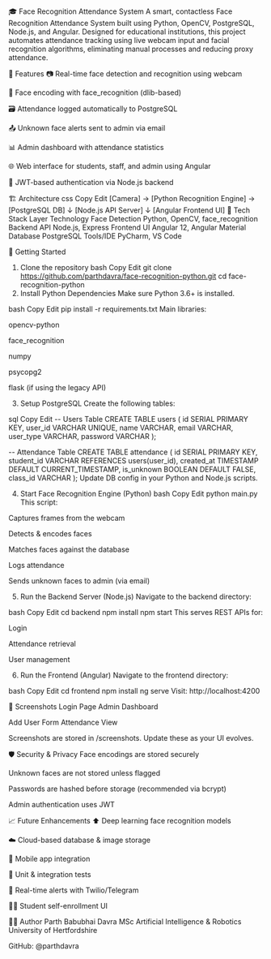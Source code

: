 🎓 Face Recognition Attendance System
A smart, contactless Face Recognition Attendance System built using Python, OpenCV, PostgreSQL, Node.js, and Angular. Designed for educational institutions, this project automates attendance tracking using live webcam input and facial recognition algorithms, eliminating manual processes and reducing proxy attendance.

📌 Features
📷 Real-time face detection and recognition using webcam

🧠 Face encoding with face_recognition (dlib-based)

🗃️ Attendance logged automatically to PostgreSQL

📤 Unknown face alerts sent to admin via email

📊 Admin dashboard with attendance statistics

🌐 Web interface for students, staff, and admin using Angular

🔐 JWT-based authentication via Node.js backend

🏗️ Architecture
css
Copy
Edit
[Camera] → [Python Recognition Engine] → [PostgreSQL DB]
                          ↓
               [Node.js API Server]
                          ↓
               [Angular Frontend UI]
🧰 Tech Stack
Layer	Technology
Face Detection	Python, OpenCV, face_recognition
Backend API	Node.js, Express
Frontend UI	Angular 12, Angular Material
Database	PostgreSQL
Tools/IDE	PyCharm, VS Code

🚀 Getting Started
1. Clone the repository
bash
Copy
Edit
git clone https://github.com/parthdavra/face-recognition-python.git
cd face-recognition-python
2. Install Python Dependencies
Make sure Python 3.6+ is installed.

bash
Copy
Edit
pip install -r requirements.txt
Main libraries:

opencv-python

face_recognition

numpy

psycopg2

flask (if using the legacy API)

3. Setup PostgreSQL
Create the following tables:

sql
Copy
Edit
-- Users Table
CREATE TABLE users (
    id SERIAL PRIMARY KEY,
    user_id VARCHAR UNIQUE,
    name VARCHAR,
    email VARCHAR,
    user_type VARCHAR,
    password VARCHAR
);

-- Attendance Table
CREATE TABLE attendance (
    id SERIAL PRIMARY KEY,
    student_id VARCHAR REFERENCES users(user_id),
    created_at TIMESTAMP DEFAULT CURRENT_TIMESTAMP,
    is_unknown BOOLEAN DEFAULT FALSE,
    class_id VARCHAR
);
Update DB config in your Python and Node.js scripts.

4. Start Face Recognition Engine (Python)
bash
Copy
Edit
python main.py
This script:

Captures frames from the webcam

Detects & encodes faces

Matches faces against the database

Logs attendance

Sends unknown faces to admin (via email)

5. Run the Backend Server (Node.js)
Navigate to the backend directory:

bash
Copy
Edit
cd backend
npm install
npm start
This serves REST APIs for:

Login

Attendance retrieval

User management

6. Run the Frontend (Angular)
Navigate to the frontend directory:

bash
Copy
Edit
cd frontend
npm install
ng serve
Visit: http://localhost:4200

📸 Screenshots
Login Page	Admin Dashboard

Add User Form	Attendance View

Screenshots are stored in /screenshots. Update these as your UI evolves.

🛡️ Security & Privacy
Face encodings are stored securely

Unknown faces are not stored unless flagged

Passwords are hashed before storage (recommended via bcrypt)

Admin authentication uses JWT

📈 Future Enhancements
⬆️ Deep learning face recognition models

☁️ Cloud-based database & image storage

📱 Mobile app integration

🧪 Unit & integration tests

🔔 Real-time alerts with Twilio/Telegram

👨‍🎓 Student self-enrollment UI

🙋‍♂️ Author
Parth Babubhai Davra
MSc Artificial Intelligence & Robotics
University of Hertfordshire

GitHub: @parthdavra

